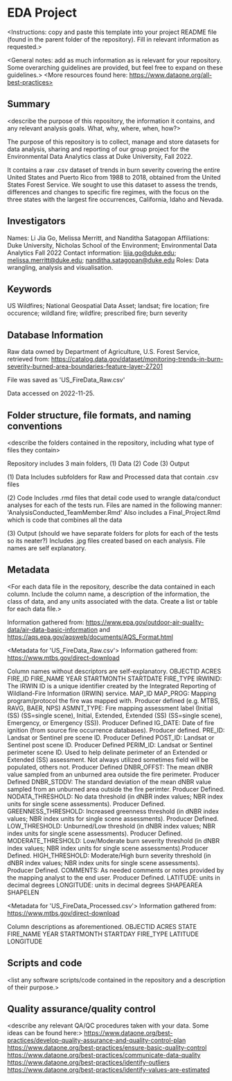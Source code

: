 # EDA Project
<Instructions: copy and paste this template into your project README file (found in the parent folder of the repository). Fill in relevant information as requested.>

<General notes: add as much information as is relevant for your repository. Some overarching guidelines are provided, but feel free to expand on these guidelines.>
<More resources found here: https://www.dataone.org/all-best-practices>
<Delete the text inside the brackets when formatting your file.>

## Summary

<describe the purpose of this repository, the information it contains, and any relevant analysis goals. What, why, where, when, how?>

The purpose of this repository is to collect, manage and store datasets for data analysis, sharing and reporting of our group project for the Environmental Data Analytics class at Duke University, Fall 2022. 

It contains a raw .csv dataset of trends in burn severity covering the entire United States and Puerto Rico from 1988 to 2018, obtained from the United States Forest Service. We sought to use this dataset to assess the trends, differences and changes to specific fire regimes, with the focus on the three states with the largest fire occurrences, California, Idaho and Nevada.


## Investigators

Names: Li Jia Go, Melissa Merritt, and Nanditha Satagopan
Affiliations: Duke University, Nicholas School of the Environment; Environmental Data Analytics Fall 2022
Contact information: lijia.go@duke.edu; melissa.merritt@duke.edu; nanditha.satagopan@duke.edu
Roles: Data wrangling, analysis and visualisation.

## Keywords

US Wildfires; National Geospatial Data Asset; landsat; fire location; fire occurence; wildland fire; wildfire; prescribed fire; burn severity

## Database Information

Raw data owned by Department of Agriculture, U.S. Forest Service, retrieved from: https://catalog.data.gov/dataset/monitoring-trends-in-burn-severity-burned-area-boundaries-feature-layer-27201 

File was saved as 'US_FireData_Raw.csv'

Data accessed on 2022-11-25.

## Folder structure, file formats, and naming conventions 

<describe the folders contained in the repository, including what type of files they contain>

<describe the formats of files for the various purposes contained in the repository>

<describe your file naming conventions>

Repository includes 3 main folders, (1) Data (2) Code (3) Output

(1) Data
Includes subfolders for Raw and Processed data that contain .csv files

(2) Code
Includes .rmd files that detail code used to wrangle data/conduct analyses for each of the tests run.
Files are named in the following manner: 'AnalysisConducted_TeamMember.Rmd' 
Also includes a Final_Project.Rmd which is code that combines all the data

(3) Output (should we have separate folders for plots for each of the tests so its neater?)
Includes .jpg files created based on each analysis. File names are self explanatory. 


## Metadata

<For each data file in the repository, describe the data contained in each column. Include the column name, a description of the information, the class of data, and any units associated with the data. Create a list or table for each data file.> 

Information gathered from: https://www.epa.gov/outdoor-air-quality-data/air-data-basic-information and https://aqs.epa.gov/aqsweb/documents/AQS_Format.html

<Metadata for 'US_FireData_Raw.csv'> 
Information gathered from: 
https://www.mtbs.gov/direct-download

Column names without descriptors are self-explanatory.
OBJECTID
ACRES
FIRE_ID
FIRE_NAME
YEAR
STARTMONTH
STARTDATE
FIRE_TYPE
IRWINID: The IRWIN ID is a unique identifier created by the Integrated Reporting of Wildland-Fire Information (IRWIN) service. MAP_ID
MAP_PROG: Mapping program/protocol the fire was mapped with. Producer defined (e.g. MTBS, RAVG, BAER, NPS)
ASMNT_TYPE: Fire mapping assessment label (Initial (SS) (SS=single scene), Initial, Extended, Extended (SS) (SS=single scene), Emergency, or Emergency (SS)). Producer Defined
IG_DATE: Date of fire ignition (from source fire occurrence databases). Producer defined.
PRE_ID: Landsat or Sentinel pre scene ID. Producer Defined
POST_ID: Landsat or Sentinel post scene ID. Producer Defined
PERIM_ID: Landsat or Sentinel perimeter scene ID. Used to help delinate perimeter of an Extended or Extended (SS) assessment. Not always utilized sometimes field will be populated, others not. Producer Defined
DNBR_OFFST: The mean dNBR value sampled from an unburned area outside the fire perimeter. Producer Defined
DNBR_STDDV: The standard deviation of the mean dNBR value sampled from an unburned area outside the fire perimter. Producer Defined.
NODATA_THRESHOLD: No data threshold (in dNBR index values; NBR index units for single scene assessments). Producer Defined.
GREENNESS_THRESHOLD: Increased greenness threshold (in dNBR index values; NBR index units for single scene assessments). Producer Defined. 
LOW_THRESHOLD: Unburned/Low threshold (in dNBR index values; NBR index units for single scene assessments). Producer Defined.
MODERATE_THRESHOLD: Low/Moderate burn severity threshold (in dNBR index values; NBR index units for single scene assessments).Producer Defined.
HIGH_THRESHOLD: Moderate/High burn severity threshold (in dNBR index values; NBR index units for single scene assessments). Producer Defined.
COMMENTS: As needed comments or notes provided by the mapping analyst to the end user. Producer Defined.
LATITUDE: units in decimal degrees
LONGITUDE: units in decimal degrees
SHAPEAREA
SHAPELEN


<Metadata for 'US_FireData_Processed.csv'> 
Information gathered from: 
https://www.mtbs.gov/direct-download

Column descriptions as aforementioned.
OBJECTID
ACRES
STATE
FIRE_NAME
YEAR
STARTMONTH 
STARTDAY
FIRE_TYPE
LATITUDE
LONGITUDE

## Scripts and code



<list any software scripts/code contained in the repository and a description of their purpose.>

## Quality assurance/quality control

<describe any relevant QA/QC procedures taken with your data. Some ideas can be found here:>
<https://www.dataone.org/best-practices/develop-quality-assurance-and-quality-control-plan>
<https://www.dataone.org/best-practices/ensure-basic-quality-control>
<https://www.dataone.org/best-practices/communicate-data-quality>
<https://www.dataone.org/best-practices/identify-outliers>
<https://www.dataone.org/best-practices/identify-values-are-estimated>



